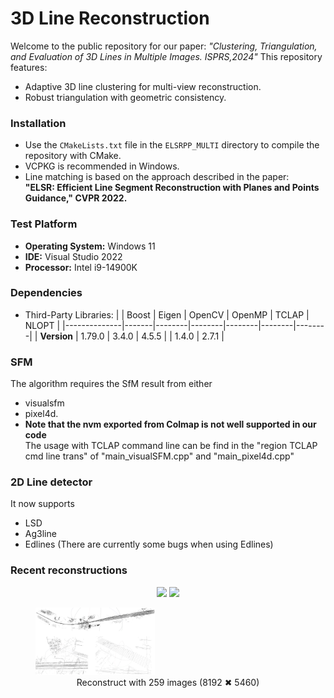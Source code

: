 # 3D Line Reconstruction

Welcome to the public repository for our paper: *"Clustering, Triangulation, and Evaluation of 3D Lines in Multiple Images. ISPRS,2024"* This repository features:
- Adaptive 3D line clustering for multi-view reconstruction.
- Robust triangulation with geometric consistency.

### Installation

- Use the `CMakeLists.txt` file in the `ELSRPP_MULTI` directory to compile the repository with CMake.
- VCPKG is recommended in Windows.
- Line matching is based on the approach described in the paper:  
  **"ELSR: Efficient Line Segment Reconstruction with Planes and Points Guidance," CVPR 2022.**  

### Test Platform

- **Operating System:** Windows 11
- **IDE:** Visual Studio 2022
- **Processor:** Intel i9-14900K
### Dependencies

- Third-Party Libraries:
|              | Boost | Eigen | OpenCV | OpenMP | TCLAP | NLOPT |
|--------------|-------|--------|--------|--------|--------|--------|
| **Version**  | 1.79.0 | 3.4.0 | 4.5.5 |        | 1.4.0 | 2.7.1 |


### SFM
The algorithm requires the SfM result from either
-  visualsfm
-  pixel4d.
- **Note that the nvm exported from Colmap is not well supported in our code**  
The usage with TCLAP command line can be find in the "region TCLAP cmd line trans" of "main_visualSFM.cpp" and "main_pixel4d.cpp"

### 2D Line detector
It now supports 
- LSD
- Ag3line
- Edlines (There are currently some bugs when using Edlines)

### Recent reconstructions
<p align="center">
  <img src="https://github.com/user-attachments/assets/abd6b995-910c-4d82-af7e-986e4eaefafd" width="45%" />
  <img src="https://github.com/user-attachments/assets/94b57979-b6eb-4e05-b77c-c918977f11d2" width="45%" />
</p>

<p align="center">
  <figure>
    <img src="example/20250408.png" width="45%" />
    <figcaption align="center">Reconstruct with 259 images (8192 ✖ 5460)</figcaption>
  </figure>
</p>

